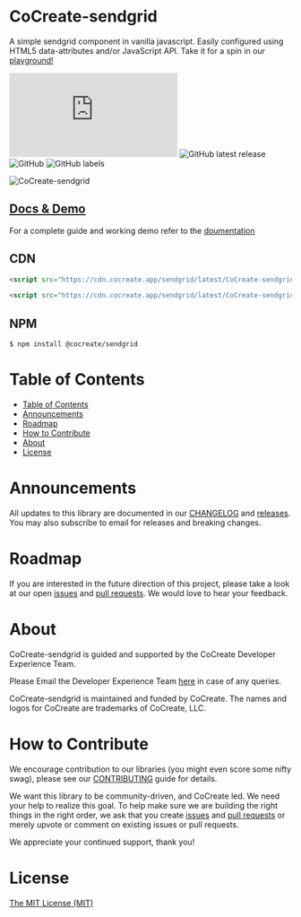# CoCreate-sendgrid

A simple sendgrid component in vanilla javascript. Easily configured using HTML5 data-attributes and/or JavaScript API. Take it for a spin in our [playground!](https://cocreate.app/docs/sendgrid)

![GitHub file size in bytes](https://img.shields.io/github/size/CoCreate-app/CoCreate-sendgrid/dist/CoCreate-sendgrid.min.js?label=minified%20size&style=for-the-badge)
![GitHub latest release](https://img.shields.io/github/v/release/CoCreate-app/CoCreate-sendgrid?style=for-the-badge)
![GitHub](https://img.shields.io/github/license/CoCreate-app/CoCreate-sendgrid?style=for-the-badge)
![GitHub labels](https://img.shields.io/github/labels/CoCreate-app/CoCreate-sendgrid/help%20wanted?style=for-the-badge)

![CoCreate-sendgrid](https://cdn.cocreate.app/docs/CoCreate-sendgrid.gif)

## [Docs & Demo](https://cocreate.app/docs/sendgrid)

For a complete guide and working demo refer to the [doumentation](https://cocreate.app/docs/sendgrid)

## CDN

```html
<script src="https://cdn.cocreate.app/sendgrid/latest/CoCreate-sendgrid.min.js"></script>
```

```html
<script src="https://cdn.cocreate.app/sendgrid/latest/CoCreate-sendgrid.min.css"></script>
```

## NPM

```shell
$ npm install @cocreate/sendgrid
```

# Table of Contents

- [Table of Contents](#table-of-contents)
- [Announcements](#announcements)
- [Roadmap](#roadmap)
- [How to Contribute](#how-to-contribute)
- [About](#about)
- [License](#license)

<a name="announcements"></a>

# Announcements

All updates to this library are documented in our [CHANGELOG](https://github.com/CoCreate-app/CoCreate-sendgrid/blob/master/CHANGELOG.md) and [releases](https://github.com/CoCreate-app/CoCreate-sendgrid/releases). You may also subscribe to email for releases and breaking changes.

<a name="roadmap"></a>

# Roadmap

If you are interested in the future direction of this project, please take a look at our open [issues](https://github.com/CoCreate-app/CoCreate-sendgrid/issues) and [pull requests](https://github.com/CoCreate-app/CoCreate-sendgrid/pulls). We would love to hear your feedback.

<a name="about"></a>

# About

CoCreate-sendgrid is guided and supported by the CoCreate Developer Experience Team.

Please Email the Developer Experience Team [here](mailto:develop@cocreate.app) in case of any queries.

CoCreate-sendgrid is maintained and funded by CoCreate. The names and logos for CoCreate are trademarks of CoCreate, LLC.

<a name="contribute"></a>

# How to Contribute

We encourage contribution to our libraries (you might even score some nifty swag), please see our [CONTRIBUTING](https://github.com/CoCreate-app/CoCreate-sendgrid/blob/master/CONTRIBUTING.md) guide for details.

We want this library to be community-driven, and CoCreate led. We need your help to realize this goal. To help make sure we are building the right things in the right order, we ask that you create [issues](https://github.com/CoCreate-app/CoCreate-sendgrid/issues) and [pull requests](https://github.com/CoCreate-app/CoCreate-sendgrid/pulls) or merely upvote or comment on existing issues or pull requests.

We appreciate your continued support, thank you!

# License

[The MIT License (MIT)](https://github.com/CoCreate-app/CoCreate-sendgrid/blob/master/LICENSE)
